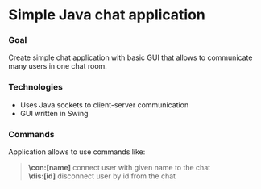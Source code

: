 # Simple Java chat application

### Goal

Create simple chat application with basic GUI that allows to communicate many users in one chat room. 

### Technologies

- Uses Java sockets to client-server communication
- GUI written in Swing

### Commands 

Application allows to use commands like:

> **\con:[name]**   connect user with given name to the chat  
   **\dis:[id]**   disconnect user by id from the chat
